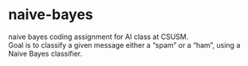 # naive-bayes
naive bayes coding assignment for AI class at CSUSM.   
Goal is to classify a given message either a “spam” or a “ham”, using a Naive Bayes classifier.
